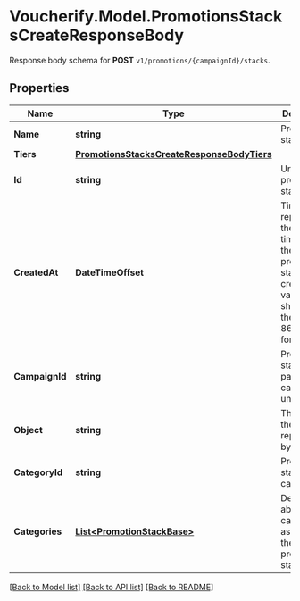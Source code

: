 # Voucherify.Model.PromotionsStacksCreateResponseBody
Response body schema for **POST** `v1/promotions/{campaignId}/stacks`.

## Properties

Name | Type | Description | Notes
------------ | ------------- | ------------- | -------------
**Name** | **string** | Promotion stack name. | [optional] 
**Tiers** | [**PromotionsStacksCreateResponseBodyTiers**](PromotionsStacksCreateResponseBodyTiers.md) |  | [optional] 
**Id** | **string** | Unique promotion stack ID. | [optional] 
**CreatedAt** | **DateTimeOffset** | Timestamp representing the date and time when the promotion stack was created. The value is shown in the ISO 8601 format. | [optional] 
**CampaignId** | **string** | Promotion stack&#39;s parent campaign&#39;s unique ID. | [optional] 
**Object** | **string** | The type of the object represented by JSON. | [optional] [default to ObjectEnum.PromotionStack]
**CategoryId** | **string** | Promotion stack category ID. | [optional] 
**Categories** | [**List&lt;PromotionStackBase&gt;**](PromotionStackBase.md) | Details about the category assigned to the promotion stack. | [optional] 

[[Back to Model list]](../../README.md#documentation-for-models) [[Back to API list]](../../README.md#documentation-for-api-endpoints) [[Back to README]](../../README.md)

